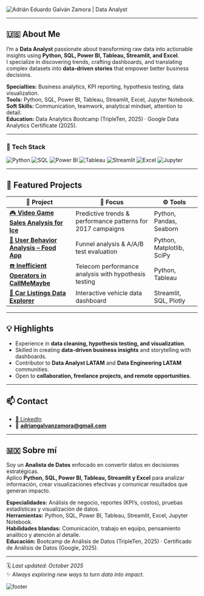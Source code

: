 <!-- BANNER SUPERIOR -->
![Adrián Eduardo Galván Zamora | Data Analyst](https://capsule-render.vercel.app/api?type=waving&color=gradient&height=180&section=header&text=Adrián%20Eduardo%20Galván%20Zamora%20%7C%20Data%20Analyst&fontSize=26&fontAlignY=35&desc=Turning%20Data%20into%20Decisions&descAlignY=55&animation=fadeIn)

---

## 🇺🇸 About Me
I’m a **Data Analyst** passionate about transforming raw data into actionable insights using **Python, SQL, Power BI, Tableau, Streamlit, and Excel**.  
I specialize in discovering trends, crafting dashboards, and translating complex datasets into **data-driven stories** that empower better business decisions.  

**Specialties:** Business analytics, KPI reporting, hypothesis testing, data visualization.  
**Tools:** Python, SQL, Power BI, Tableau, Streamlit, Excel, Jupyter Notebook.  
**Soft Skills:** Communication, teamwork, analytical mindset, attention to detail.  
**Education:** Data Analytics Bootcamp (TripleTen, 2025) · Google Data Analytics Certificate (2025).

---

### 🧰 Tech Stack
![Python](https://img.shields.io/badge/Python-3776AB?style=for-the-badge&logo=python&logoColor=white)
![SQL](https://img.shields.io/badge/SQL-025E8C?style=for-the-badge&logo=sqlite&logoColor=white)
![Power BI](https://img.shields.io/badge/Power_BI-F2C811?style=for-the-badge&logo=powerbi&logoColor=black)
![Tableau](https://img.shields.io/badge/Tableau-E97627?style=for-the-badge&logo=tableau&logoColor=white)
![Streamlit](https://img.shields.io/badge/Streamlit-FF4B4B?style=for-the-badge&logo=streamlit&logoColor=white)
![Excel](https://img.shields.io/badge/Excel-217346?style=for-the-badge&logo=microsoftexcel&logoColor=white)
![Jupyter](https://img.shields.io/badge/Jupyter-F37626?style=for-the-badge&logo=jupyter&logoColor=white)

---

## 🚀 Featured Projects
| 📂 Project | 🧠 Focus | ⚙️ Tools |
|-------------|----------|----------|
| [🎮 **Video Game Sales Analysis for Ice**](https://github.com/AdrianGalvanZamora/videojuegos-ice-analysis) | Predictive trends & performance patterns for 2017 campaigns | Python, Pandas, Seaborn |
| [🍔 **User Behavior Analysis – Food App**](https://github.com/AdrianGalvanZamora/comportamiento-usuario-alimentos) | Funnel analysis & A/A/B test evaluation | Python, Matplotlib, SciPy |
| [☎️ **Inefficient Operators in CallMeMaybe**](https://github.com/AdrianGalvanZamora/operadores-ineficaces-callmemaybe) | Telecom performance analysis with hypothesis testing | Python, Tableau |
| [🚗 **Car Listings Data Explorer**](https://github.com/AdrianGalvanZamora/anuncios-coches) | Interactive vehicle data dashboard | Streamlit, SQL, Plotly |

---

## 💡 Highlights
- Experience in **data cleaning, hypothesis testing, and visualization**.  
- Skilled in creating **data-driven business insights** and storytelling with dashboards.  
- Contributor to **Data Analyst LATAM** and **Data Engineering LATAM** communities.  
- Open to **collaboration, freelance projects, and remote opportunities**.

---

## 📫 Contact
- [💼 LinkedIn](https://linkedin.com/in/adriangalvanzamora)  
- 📧 **adriangalvanzamora@gmail.com**

---

## 🇲🇽 Sobre mí
Soy un **Analista de Datos** enfocado en convertir datos en decisiones estratégicas.  
Aplico **Python, SQL, Power BI, Tableau, Streamlit y Excel** para analizar información, crear visualizaciones efectivas y comunicar resultados que generan impacto.  

**Especialidades:** Análisis de negocio, reportes (KPI’s, costos), pruebas estadísticas y visualización de datos.  
**Herramientas:** Python, SQL, Power BI, Tableau, Streamlit, Excel, Jupyter Notebook.  
**Habilidades blandas:** Comunicación, trabajo en equipo, pensamiento analítico y atención al detalle.  
**Educación:** Bootcamp de Análisis de Datos (TripleTen, 2025) · Certificado de Análisis de Datos (Google, 2025).  

---

🗓️ *Last updated: October 2025*  
✨ *Always exploring new ways to turn data into impact.*

![footer](https://capsule-render.vercel.app/api?type=waving&color=gradient&height=100&section=footer)

